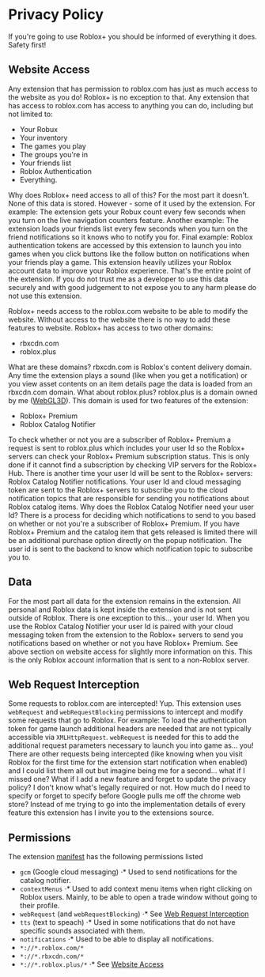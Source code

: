 # Privacy Policy
If you're going to use Roblox+ you should be informed of everything it does. Safety first!
## Website Access
Any extension that has permission to roblox.com has just as much access to the website as you do! Roblox+ is no exception to that. Any extension that has access to roblox.com has access to anything you can do, including but not limited to:
* Your Robux
* Your inventory
* The games you play
* The groups you're in
* Your friends list
* Roblox Authentication
* Everything.

Why does Roblox+ need access to all of this?
For the most part it doesn't. None of this data is stored. However - some of it used by the extension.
For example: The extension gets your Robux count every few seconds when you turn on the live navigation counters feature.
Another example: The extension loads your friends list every few seconds when you turn on the friend notifications so it knows who to notify you for.
Final example: Roblox authentication tokens are accessed by this extension to launch you into games when you click buttons like the follow button on notifications when your friends play a game.
This extension heavily utilizes your Roblox account data to improve your Roblox experience. That's the entire point of the extension. If you do not trust me as a developer to use this data securely and with good judgement to not expose you to any harm please do not use this extension.

Roblox+ needs access to the roblox.com website to be able to modify the website. Without access to the website there is no way to add these features to website.
Roblox+ has access to two other domains:
* rbxcdn.com
* roblox.plus

What are these domains?
rbxcdn.com is Roblox's content delivery domain. Any time the extension plays a sound (like when you get a notification) or you view asset contents on an item details page the data is loaded from an rbxcdn.com domain.
What about roblox.plus?
roblox.plus is a domain owned by me ([WebGL3D](https://www.roblox.com/users/48103520/profile?rbxp=48103520)). This domain is used for two features of the extension:
* Roblox+ Premium
* Roblox Catalog Notifier

To check whether or not you are a subscriber of Roblox+ Premium a request is sent to roblox.plus which includes your user Id so the Roblox+ servers can check your Roblox+ Premium subscription status. This is only done if it cannot find a subscription by checking VIP servers for the Roblox+ Hub.
There is another time your user Id will be sent to the Roblox+ servers: Roblox Catalog Notifier notifications. Your user Id and cloud messaging token are sent to the Roblox+ servers to subscribe you to the cloud notification topics that are responsible for sending you notifications about Roblox catalog items.
Why does the Roblox Catalog Notifier need your user Id?
There is a process for deciding which notifications to send to you based on whether or not you're a subscriber of Roblox+ Premium. If you have Roblox+ Premium and the catalog item that gets released is limited there will be an additional purchase option directly on the popup notification. The user id is sent to the backend to know which notification topic to subscribe you to.

## Data
For the most part all data for the extension remains in the extension. All personal and Roblox data is kept inside the extension and is not sent outside of Roblox.
There is one exception to this... your user Id. When you use the Roblox Catalog Notifier your user Id is paired with your cloud messaging token from the extension to the Roblox+ servers to send you notifications based on whether or not you have Roblox+ Premium. See above section on website access for slightly more information on this. This is the only Roblox account information that is sent to a non-Roblox server.

## Web Request Interception
Some requests to roblox.com are intercepted!
Yup. This extension uses `webRequest` and `webRequestBlocking` permissions to intercept and modify some requests that go to Roblox. For example: To load the authentication token for game launch additional headers are needed that are not typically accessible via `XMLHttpRequest`. `webRequest` is needed for this to add the additional request parameters necessary to launch you into game as... you!
There are other requests being intercepted (like knowing when you visit Roblox for the first time for the extension start notification when enabled) and I could list them all out but imagine being me for a second... what if I missed one? What if I add a new feature and forget to update the privacy policy? I don't know what's legally required or not. How much do I need to specify or forget to specify before Google pulls me off the chrome web store? Instead of me trying to go into the implementation details of every feature this extension has I invite you to the extensions source.

## Permissions
The extension [manifest](https://github.com/Roblox-Plus/Chrome/blob/master/extension/manifest.json) has the following permissions listed
* `gcm` (Google cloud messaging)
⋅* Used to send notifications for the catalog notifier.
* `contextMenus`
⋅* Used to add context menu items when right clicking on Roblox users. Mainly, to be able to open a trade window without going to their profile.
* `webRequest` (and `webRequestBlocking`)
⋅* See [Web Request Interception](#web-request-interception)
* `tts` (text to speach)
⋅* Used in some notifications that do not have specific sounds associated with them. 
* `notifications`
⋅* Used to be able to display all notifications.
* `*://*.roblox.com/*`
* `*://*.rbxcdn.com/*`
* `*://*.roblox.plus/*`
⋅* See [Website Access](#website-access)
